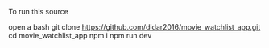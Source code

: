 To run this source

open a bash
git clone https://github.com/didar2016/movie_watchlist_app.git
cd movie_watchlist_app
npm i
npm run dev
